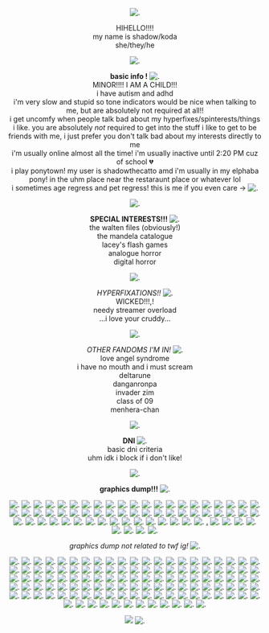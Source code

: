 <p align="center"

![.](https://64.media.tumblr.com/714c22146f7c9121885a151e5c077b5e/20f1f21c678cd316-f9/s540x810/ad42d5b202a8f14477eae014fc349c3e08d91fc2.gif)

<p align="center"
  
HIHELLO!!!!
<br>
my name is shadow/koda
<br>
she/they/he

<p align="center"
  
![.](https://64.media.tumblr.com/3c1c2a6da52f74ee2ee0ca42d81b017c/7e8828c28bd6bcc4-d7/s250x400/8317033ac9a93beef92e99e6c2645ab2f7f9b729.pnj)

<p align="center"

**basic info !** ![.](https://64.media.tumblr.com/d34d20f0b13056f6beec10117e733464/b55b2416bafcc208-02/s75x75_c1/290ea0b560b18d678ea99feb7e0c1788234e26f9.gif)
<br>
MINOR!!!! I AM A CHILD!!!
<br>
i have autism and adhd 
<br>
i'm very slow and stupid so tone indicators would be nice when talking to me, but are absolutely not required at all!!
<br>
i get uncomfy when people talk bad about my hyperfixes/spinterests/things i like. you are absolutely *not* required to get into the stuff i like to get to be friends with me, i just prefer you don't talk bad about my interests directly to me
<br>
i'm usually online almost all the time! i'm usually inactive until 2:20 PM cuz of school 💔
<br>
i play ponytown! my user is shadowthecatto amd i'm usually in my elphaba pony! in the uhm place near the restaraunt place or whatever lol
<br>
i sometimes age regress and pet regress! this is me if you even care -> ![.](https://64.media.tumblr.com/5a3ac572354fdab82362b68dc1ad178f/6556fde6f69ce461-c7/s250x400/5ec71cf0751ff669382b9c5f8e4c1f8e1cb965c6.pnj)

<p align="center"

![.](https://64.media.tumblr.com/97aa330a45329fdf0e8e9411a22e4a00/6bf1fcbbe17c2c92-01/s540x810/493bc48fec440d7610e7ecc3386d105c8502e7df.pnj)

<p align="center"

  **SPECIAL INTERESTS!!!** ![.](https://files.catbox.moe/7xyiid.gif)
<br>
the walten files (obviously!)
<br>
the mandela catalogue
<br>
lacey's flash games
<br>
analogue horror
<br>
digital horror

<p align="center"

![.](https://64.media.tumblr.com/6ff19ec66ba12802e7e08820d0f8cfd1/bf2611b1e77359db-72/s540x810/9fa05b11f0b4278761b81e7b5f41933e54fd0267.gif)

<p align="center"

*HYPERFIXATIONS!!* ![.](https://64.media.tumblr.com/8606353d382bad42eebb11bbd0cc97cd/8cfd1f618a490d71-26/s75x75_c1/64e9e86e738b3c25229c9627b93c44e440679bbf.pnj)
<br>
WICKED!!!,!
<br>
needy streamer overload
<br>
...i love your cruddy...

<p align="center"

![.](https://64.media.tumblr.com/442e734067e3b6e3449cef25e21877f2/f135054f077d3288-5a/s1280x1920/db5657eb3c9dc577583dfa4f8d9852b75752c4c5.pnj)

<p align="center"

*OTHER FANDOMS I'M IN!* ![.](https://64.media.tumblr.com/2cfdfb24429c52cd590978b0ed349ad5/dbf0efc59735e90f-06/s75x75_c1/525ee117920f8b030715cf3f3411b648ea0acf8a.gif)
<br>
love angel syndrome
<br>
i have no mouth and i must scream
<br>
deltarune
<br>
danganronpa
<br>
invader zim
<br>
class of 09
<br>
menhera-chan

<p align="center"
  
![.](https://files.catbox.moe/ksa6xj.gif)

<p align="center"

**DNI** ![.](https://64.media.tumblr.com/6f43e1ba860f562eea8ed5b0597b7b29/b3ae6884757269ec-09/s75x75_c1/25e79773fc72141be60113915c504a74d750f421.gif)
<br>
basic dni criteria
<br>
uhm idk i block if i don't like!

<p align="center"
  
![.](https://64.media.tumblr.com/f8c26048db46251b298a9f58ae7597ab/ea4bce365a1c7665-1b/s540x810/615b5f40a4e357ba3d53ae45212bd58b9b07f792.pnj)

<p align="center"

**graphics dump!!!** ![.](https://64.media.tumblr.com/d7cd07e2e7d71d921c2e930156d117ed/c6e913aea8c8a172-c8/s75x75_c1/61bbc6209d0f5e4beed0c26b2568491756b1bf09.gif)

<p align="center"
  
![.](https://64.media.tumblr.com/81a581c80071375c0eae7ffd6a734567/704f4ace9de71c4b-73/s100x200/d48c61bba47adb45d5703100b57cf9b655436814.pnj) ![.](https://64.media.tumblr.com/b5aaf2efcdf114c3871b16bb5c8eaf91/7796b8cda0d3ecf8-a1/s100x200/3a722b08cec07663dd8d71080a49f44cbf813a70.pnj) ![.](https://gifcity.carrd.co/assets/images/gallery51/7e14ccbc.gif?v=238ae5e6) ![.](https://gifcity.carrd.co/assets/images/gallery51/4c33befd.png?v=238ae5e6) ![.](https://gifcity.carrd.co/assets/images/gallery51/2b974c87.png?v=238ae5e6) ![.](https://64.media.tumblr.com/3384b467706a2236357a05616cb29b9b/0849fa6899c3a334-aa/s100x200/c092e8e1054af70778f8396a05f55d368dc84695.pnj) ![.](https://64.media.tumblr.com/9a165446a55eb7db05aacdd5308de322/0849fa6899c3a334-75/s100x200/f8aafcb0b7f67034f3555e9c055dbb87d0631a59.pnj) ![.](https://64.media.tumblr.com/04f4950baf3caab2349c2c8da0adfc28/f7f4000f72964fcf-51/s250x400/a8fa74597956b98bc4b09d010927ae20672332be.pnj) ![.](https://64.media.tumblr.com/f9e2b227bad2e97b5aa87c02a398f36d/47c4d724a89c0276-01/s100x200/fa966e162a215bc98118ab97988947008a07bd38.pnj) ![.](https://wilardo.crd.co/assets/images/gallery16/c28d1d55.gif?v=f2364dd6) ![.](https://64.media.tumblr.com/f1494ab3e694699f37557da526beaff9/ec8f693b87536b40-6d/s100x200/5014d79593adcea9f2288d7a8f6894acf12ce7d1.gif) ![.](https://64.media.tumblr.com/f1df6416eb740d8b81146ff708e36fe2/6d78bc7631b17625-95/s100x200/f8ec1919839d9e61282e8a829c90b8c6f886d494.pnj) ![.](https://64.media.tumblr.com/0ab768b13dfe09e30dbe078821f0b709/321aa268678c99b9-d7/s100x200/c2da0f05c459fd27e3ca84cb22c112358381c4f6.pnj) ![.](https://64.media.tumblr.com/9d9e855939aab1e2fe0e77f0c9274e03/08dc254342852b38-d4/s100x200/18c38a72af5be347a42dbbcd83a543e8911f0a46.webp) ![.](https://64.media.tumblr.com/6756fed9bbfc687d9a4dead8cf5a8e80/6f072ea04e7b6c72-1a/s100x200/8fe327aa3cfb04098a43c2e5e3252cd65da3f388.pnj) ![.](https://64.media.tumblr.com/e36286952686e6d3b965901950ecd590/bfaaeb60d3ffc0b4-5e/s100x200/da275d2d17ab90193a65acd0cfbd3deddfa0b48e.pnj) ![.](https://64.media.tumblr.com/de39f3ff630f7e2f795c10d94128860d/fe2988a836246844-ef/s100x200/da6e0ff11d74f57ba47c581d9f20597b345e2519.pnj) ![.](https://adriansblinkiecollection.neocities.org/stamps/a19.png) ![.](https://files.catbox.moe/tdpvmr.PNG) ![.](https://64.media.tumblr.com/0d43e76a722ac9427f2cfa87b1abc708/503eaab48f57a725-61/s100x200/6ab9939494386a1a9e1a3b36fb98d17e914d21aa.gif) ![.](https://64.media.tumblr.com/42c580231e681903f58a1eb0f8d18696/503eaab48f57a725-f2/s100x200/387b0fc3ba3588eface89a0f463ec29e2f6c725b.pnj) ![.](https://64.media.tumblr.com/f3ff251bfccdec6d78110b82f635e88c/503eaab48f57a725-9f/s100x200/62d85ac3c424dcb01cb9ff87ec0ac9bf3d6ca846.gif) ![.](https://64.media.tumblr.com/672a4128f77abb5151fe28201f53581d/503eaab48f57a725-9c/s100x200/67461a28750b83420475b3615fcfc85aaa19e88f.gif) ![.](https://64.media.tumblr.com/8b85d35b6e393ef9ba192f3d8adca865/258361b833cca1fd-ea/s100x200/7534d3c25dda370ba791320802e34da14b087edf.pnj) ![.](https://64.media.tumblr.com/8c5df41f2b7d60cbcf990ff38cb59142/258361b833cca1fd-fe/s100x200/cc78df280d17eff7d8895f976b46f0bcbe4d6c77.pnj) ![.](https://64.media.tumblr.com/9830aeb28c8c7a848fe4f9e1f59c88e5/4aa5d3042dd19d21-57/s250x400/8251286be592530f74b08939a4ce6cada97b8c16.gif) ![.](https://64.media.tumblr.com/8ddc76eb6b5b1b480ad8beba89b08024/4aa5d3042dd19d21-f0/s250x400/4f2a564f75e68de9364e061aecf543d8bed81fbc.pnj) ![.](https://64.media.tumblr.com/39b1a7a812eb3f09d5d4df27c170c815/4aa5d3042dd19d21-ed/s250x400/1ed1fa31458d303d99ab8835046159284f19a0f1.gif) ![.](https://64.media.tumblr.com/ffd515145e9b3693f320d6684af41114/9e9fc99cd5209213-d5/s100x200/63d8ddb278654b5fe0955072330fa1f22df32007.pnj) ![.](https://64.media.tumblr.com/7a9eb3810d45dbdd22ac1b15d2960d71/9e9fc99cd5209213-85/s100x200/3e5cb7c682a23db5ca7211e63ac6787ebf3f91d3.pnj) ![.](https://64.media.tumblr.com/875b1ebdce4dacd73718e69c907c81ab/9e9fc99cd5209213-ee/s100x200/e206ef806dd6ab804fa77358a32cdb377d682211.gif) ![.](https://64.media.tumblr.com/e1ffea64f46bc7cc3418c5da1e13de1f/718713c576f73ac5-1f/s100x200/d5093b5d91acd05e5f6e405b82f42907af62fe29.pnj) ![.](https://64.media.tumblr.com/c8d1ddb22305dce80250fb2e9a9a557a/718713c576f73ac5-72/s100x200/f23cf3923d4d5f97331af410c1192f41527286a1.pnj) ![.](https://64.media.tumblr.com/729b986f79f60d56032ded2debd980ee/718713c576f73ac5-f8/s100x200/adbaa7e7498f7a11f641e0fb648a83d5feb7d7c0.pnj) ![.](https://64.media.tumblr.com/0a1eb85423cbfcfcc1aa02a76de97865/718713c576f73ac5-be/s100x200/fced618878a96f823fb95fb6d8fda1d13cfbc143.pnj) ![.](https://64.media.tumblr.com/689c5c162ef96c3fe93a866c4f98966e/718713c576f73ac5-52/s100x200/155f401b0576eb79f34a0820787739f5f44a82bd.pnj) ![.](https://64.media.tumblr.com/d8cb96c1d1156e48af402cc7d4d7356c/718713c576f73ac5-44/s100x200/76fad31c88d70df2223f65c0a84362ed6ebba955.pnj) ![.](https://64.media.tumblr.com/30beba8b27b19788a0c1de6d38c7268d/718713c576f73ac5-a6/s100x200/37f85f2a0eab4a7401dfb1e846738bec4554bad1.pnj) ![.](https://64.media.tumblr.com/41e1f2d16fa1006517119baf1dd01c99/718713c576f73ac5-48/s100x200/e052e313136e9e40b1d1744f15bd36d9bc26d720.pnj) ![.](https://64.media.tumblr.com/52d05859e68e624e3ea155218126e77b/c1ead48f0cb65611-49/s100x200/41d89adc866d4e638c134bf26aa9a2d8b765a95f.png) ![.](https://64.media.tumblr.com/10f203b2539674131ee08ee6f9e942fe/c1ead48f0cb65611-c1/s100x200/b7a313fc49d30daab4ebe37e044f365ff3c9819b.png) ![.](https://64.media.tumblr.com/a24e3faafea1072b4578cab35a15504e/c1ead48f0cb65611-41/s100x200/c99816e98ec0c2ed488e831087aa73e4ba8a75f6.png) ![.](https://64.media.tumblr.com/09c957e0629624911cc6d7515582afc1/c1ead48f0cb65611-d3/s100x200/476d0c56859acd85efc2d4ed4dadda12715f76d2.png) ![.](https://64.media.tumblr.com/35df6a623e34f0f3b9b0422ae69dab5b/c1ead48f0cb65611-6f/s100x200/acbdf46eedf665b81c009e41baa6c36ee98779c7.png) ![.](https://64.media.tumblr.com/406be0f18a0abefcc8d3b6bb16574e1c/c1ead48f0cb65611-bd/s100x200/73875932f0c5e446a0bb03724c1aeca169fd5bfe.png) ![.](https://adriansblinkiecollection.neocities.org/stamps/f23.gif) ![.](https://decohoard.carrd.co/assets/images/gallery61/dabde480.png?v=e0827b7e) ![.](https://64.media.tumblr.com/fe22a64dc86972643c948c6c17060ab5/bb2346013ee5866c-bd/s250x400/bfcb63c117d68d89581e73c7945efba568aaec20.pnj) ![.]() ![.](https://64.media.tumblr.com/ecb21a3e68b91f5e9ff992cc0ea973d8/9e9fc99cd5209213-07/s250x400/bc948a74c08a889bef896aba932b216f77e2d4b5.gif) ![.](https://64.media.tumblr.com/179c28e4857065faca0733d186d3539c/9e9fc99cd5209213-6b/s250x400/cd1b097fe28414c94b3847c46c6074d0971b8d34.gif) ![.](https://64.media.tumblr.com/f3a9013d79674686654bbea0f55b6682/258361b833cca1fd-64/s250x400/7a41ae159fa1d20dc385a67f2f95f2332ac92cb3.gif) ![.](https://64.media.tumblr.com/cc98afb7b30f467b64c6539b49ec7395/503eaab48f57a725-d7/s250x400/ce3901c8f12e7e3efcc8be12e053594fe84a67d0.gif) ![.](https://adriansblinkiecollection.neocities.org/a11.gif) ![.](https://adriansblinkiecollection.neocities.org/a3.gif) ![.](https://64.media.tumblr.com/43b341e1c0bcc1bf0382f8fe840c77e6/275a84ce0dc210dd-0a/s250x400/4b06653cd289a3f48e2d5e3e3f9c8e6762725b18.gif) ![.](https://adriansblinkiecollection.neocities.org/a17.gif) ![.](https://adriansblinkiecollection.neocities.org/b29.gif) [.](https://adriansblinkiecollection.neocities.org/e47.gif) ![.](https://adriansblinkiecollection.neocities.org/h17.gif) ![.](https://adriansblinkiecollection.neocities.org/h24.gif) ![.](https://64.media.tumblr.com/77b1fa636bb0e02558e8cfd7c5b005d6/66f8bee48421ca35-0b/s100x200/de40bed1ca27e23f0f0f806708f463c4636e1d24.gif) ![.](https://decohoard.carrd.co/assets/images/gallery114/aee2ceab.gif?v=e0827b7e) ![.](https://decohoard.carrd.co/assets/images/gallery114/37882a87.gif?v=e0827b7e) ![.]() ![.](https://64.media.tumblr.com/68a456802cd3d63dbc1cfd70d4a00da2/467cdec442d12682-e6/s250x400/8b618fe92c108d89082e5079df798df974efe463.pnj) ![.](https://64.media.tumblr.com/65b6b63b4d2a85d70e0efe6b1686b5b4/9f08db4a6bc68ebd-b0/s1280x1920/4fc8c62ab8d2f86fbff1dfd544d26ce767296138.pnj)

<p align="center"

*graphics dump not related to twf ig!* ![.](https://files.catbox.moe/vjmncj.gif)

<p align="center"
  
![.](https://64.media.tumblr.com/e168f81078a094e62c580f4cc5a39f1d/d1b13d10a3b57c68-54/s100x200/0fc891b2bdd50779638322b3c1f4b92cc6c66168.jpg) ![.](https://64.media.tumblr.com/f9cbc980875c26983d7b5c7e91569a93/2be3d7b7e3b8925d-31/s100x200/d0d536906d19ae86941ef1528e6787624c2bf067.pnj) ![.](https://64.media.tumblr.com/113dc6576dc5ee3ced59c06af393e0b0/ed5fb0e8258904df-d9/s250x400/c1eba16f4bc4507b5a10719f8ce88bd8fa038399.gif) ![.](https://64.media.tumblr.com/e287ea02bdafa006b281323c9bd2371a/33482cf83af8f0c3-17/s100x200/5dbab7da2d1a45b79db7d34d4adbe999c3eca6d2.pnj) ![.](https://64.media.tumblr.com/6c6818d1d1b115e6a2f1a7903c6a46be/2392e7c1f6f7c3e5-1d/s100x200/cd32f19a55f1a1be264b8dfcd54d9e7f6d55402e.pnj) ![.](https://64.media.tumblr.com/fb2b4b057f64ee8effbe10cc4a5f9562/147e422eed2ecc0d-8d/s250x400/e5d643f2425c99e3e04010d351b1393c4f8e7f8f.gifv) ![.](https://64.media.tumblr.com/d6d4224cfa924999413b633417125c68/c0de5bfbb8e74f33-32/s250x400/0d5d3541c5ac4dbf3de46110b20dff1ba45d1b63.gifv) ![.](https://64.media.tumblr.com/6481c0e6f5d04767a8b2f19c611dcbe9/2d14e3f060ab602a-c9/s100x200/e7d36b1ca9a4b937b8295ba2bc1a2e1c096083d9.pnj) ![.](https://64.media.tumblr.com/147aded3e327e374c083f6c309090c70/589a81601b23a717-dc/s100x200/e4283fa9b2e4ec2c3d3b1949c59f57a66aff57e3.pnj) ![.](https://64.media.tumblr.com/5155fc7f3fe57eefafffdd709fa4f9e7/c1bd773e78c280cd-39/s400x600/0b36c0619f2fd3fbde958a3a6d3b775669b8b8cd.gif) ![.](https://64.media.tumblr.com/193db72d1ad498d0c00f128ce7bab39a/2d14e3f060ab602a-a9/s100x200/59555edd3a8d04f20b92af21247f7d584269cb37.pnj) ![.](https://64.media.tumblr.com/7c7a7105d29113e33e12c6cf8dc5a886/6f072ea04e7b6c72-fb/s100x200/19ef918f30903dd70219a980d1080b0221b84fa3.gifv) ![.](https://64.media.tumblr.com/30089620ec0ef2c6492a8818da2e16c7/0576c693f2b94995-d1/s75x75_c1/df725d40a899c3deab0bc756769943a1f36517db.gifv) ![.](https://64.media.tumblr.com/19306be41dacc61daad9df5500db275a/2d14e3f060ab602a-bc/s100x200/e77fe8de224a8915c018c28d9145b0ee8723c0fd.gifv) ![.](https://64.media.tumblr.com/c8c7c5b7caee57972cbc4e30736a516a/2ff888012b183bb3-fd/s100x200/89ab92af99d64eebd8aa8157d13547ad5e5635dc.gifv) ![.](https://64.media.tumblr.com/844eefb944c0b1845e0b4325ec015919/fe2988a836246844-5a/s250x400/30e04d730ffcb71e7456a841f20d4c48e5938474.gifv) ![.](https://64.media.tumblr.com/f0945e8a079720123a7d73d0fbd90151/1f047da08adcc7e8-89/s250x400/4fcc3bb0e26330c897da074165a08a895327bac9.gifv) ![.](https://files.catbox.moe/p5l96m.gif) ![.](https://64.media.tumblr.com/1fa19ad2b3c47e3d3bfe3119905c59b1/18ff4c40ffc7af1a-23/s100x200/6c54af99f7c804db134591b0b39e729c90a671cd.pnj) ![.](https://decohoard.carrd.co/assets/images/gallery09/a0b635bc.png?v=e0827b7e) ![.](https://64.media.tumblr.com/465097f001a899eab4c40875a1b2bed5/01424bad4c7c2b42-6c/s250x400/77282d4e7f1d95c5a95b15a3ed404523ad286a7e.gifv) ![.](https://64.media.tumblr.com/28c9642ea91f2647174c825dbc41bacd/c7eaf291b9142808-9b/s250x400/34dd5df0572b3321d316f4953fb79cdc18af8765.gifv) ![.](https://orig00.deviantart.net/0803/f/2010/082/7/8/tally_hall_icon_by_pockyrock.gif) ![.](https://64.media.tumblr.com/6766af52f0ef91366a9ff6f479c49786/f32d7177776ff0b6-17/s100x200/ee251ae1ef7d0d42b9f9422c1b796d8f949f492f.gifv) ![.](https://orig00.deviantart.net/3e7a/f/2018/183/7/8/stamp_fnaf_by_ucamia-dcg2fn2.png) ![.](https://decohoard.carrd.co/assets/images/gallery110/03bb6da8.gif?v=e0827b7e) ![.](https://orig00.deviantart.net/c098/f/2016/230/4/e/17_by_x_end_the_pain_x-daediha.png) ![.](https://64.media.tumblr.com/603280bb25174fe4ab92aa165ef7d0a8/321aa268678c99b9-ff/s100x200/d28fa8f73c9bd03444110b6b310f5a53cc2bd5eb.gifv) ![.](https://64.media.tumblr.com/c261a9d01ea18acb791e951e0fa6fec9/tumblr_pe3ahvHP4n1xsk4lxo1_100.png) ![.](https://64.media.tumblr.com/41bbd16f016c9f4e50396623a62771b5/33482cf83af8f0c3-2b/s250x400/d52931bd11bf442a15cce81aafef1594c413a511.pnj) ![.](https://external-media.spacehey.net/media/sz4bkaSop3yJ9Si1U6iK03riCMPTJoXE9DK-q9LEhr6Y=/https://64.media.tumblr.com/728adbdc4a5068c4c8f41b21c848d13a/tumblr_pg8ixgYmYi1xzybrpo5_100.png) ![.](https://64.media.tumblr.com/0fbb7131ca0255e35c36cc45aad4e020/tumblr_pbtcf1EFvB1xzybrpo2_100.gif) ![.](https://static.tumblr.com/e7bb45b261d1e6c8d62e0423e23b550e/gjnkhff/uFapi5gi8/tumblr_static_c2at69jdq7cokcc4kgkws0wss.gif) ![.](https://64.media.tumblr.com/4c4570c68385e5870885aa111b887c98/tumblr_pbtcf1EFvB1xzybrpo4_100.gif) ![.](https://external-media.spacehey.net/media/sqfddbp0sMmQ0uCOxgopDJNdaIHwKAbdNUluHvZmvVaQ=/https://64.media.tumblr.com/d1df69f7a911b820323712f0babf6289/44d192091f8bf836-81/s250x250_c1/84afca83b1fdc0781da7370defe399112e53dbdf.gifv) ![.](https://64.media.tumblr.com/cd096bc9215bfc2678325c9c216b189f/5145bbf0b29b3644-99/s100x200/9e7d70da6615f7a4a39cf0e1de5e60bc0583d2ee.pnj) ![.](https://files.catbox.moe/pb7cvm.png) ![.](https://64.media.tumblr.com/e2f0589e8d30b9106f80fca0a31a5b04/3bf9185d18abb95b-ee/s100x200/1303215227ff8cb057e19f57f87d5730d9c63274.pnj) ![.](https://64.media.tumblr.com/e88c06a8cbe1b7e3092cf804f12fa85f/1aefeced37ef47a9-26/s100x200/165947122ff3a12aa317cca745c722ee96fd44a4.pnj) ![.](https://64.media.tumblr.com/c44f51bf9ebf9c231bc18f8ab1e1b2b2/3e774e379f1451d3-08/s100x200/f806cd68a56e8f4fa7b68ec5db8e1b3a84ee3cc4.pnj) ![.](https://64.media.tumblr.com/3bfcd45b6d38d0d18b58008d6fa3c2d8/66f8bee48421ca35-f1/s100x200/5ab25fe44be5eaecd89a7363fb89925c4b4ac786.gif) ![.](https://64.media.tumblr.com/39d5dbc5652c51c2e33a247d31702982/8f3b966c768a7a38-ea/s100x200/15fdb30b8aaa030b5031f40006376d8318b02e3c.pnj) ![.](https://64.media.tumblr.com/e8001b1db15cf74d105b276e4ddfc549/5bde89fb1ffcd1fc-68/s100x200/44ff55a8810a6b621d92bb21e7face0a3a725172.pnj) ![.](https://64.media.tumblr.com/69930378263c65ec3716802f1b0cdc29/aa4e877b8e7f4841-7e/s250x400/1a095feb2c304ea9c4bcbe44e0c16713716d5eee.gif) ![.](https://64.media.tumblr.com/739832a31ca02d45c900b2a52900a132/57614dfe5c441c1a-fe/s250x400/936e8d693f288984878511a7023d2242db86facd.gif) ![.](https://64.media.tumblr.com/ead727db84dfc0162e7adbacc0ded202/eb607a4731ffe32c-52/s100x200/ca532c3552714e52626f3f7555f34bf613b4333b.webp) ![.](https://64.media.tumblr.com/e33b6ed55e0ca9bdc973696acdc30b00/4c196c034ff2886f-06/s250x400/f95eba50f9cc591ef63bcbc3d0b3c739ed09547e.gif) ![.](https://64.media.tumblr.com/8eefa88953b55f47124d039097b44aa6/0a844093c4702aee-c0/s100x200/33a28a8c74e3060519acf53a0cdb67ce16fe408b.gif) ![.](https://64.media.tumblr.com/678a1d0fbff11a85777258b07fbd5674/2a7a80648d2bd19a-3d/s100x200/0f1d9fa06be79da1b09cf52d429e2f7690e3d46c.gif) ![.](https://64.media.tumblr.com/5751de8a756ddb3a197c6593b3e8241f/d6bee1dce2bc4664-3a/s250x400/defcf0a8cd1aa4a9e98ee5debf23198d8901aaf8.gif) ![.](https://64.media.tumblr.com/aaf1d7b69d4fc0b2e2328992b99f08b5/35592187b94c1f30-d0/s250x400/7df9d657345a6a36deb6175231516626388a905a.gif) ![.](https://64.media.tumblr.com/03a0b3dace0e0602a13aa7eb77ba8053/2a7a80648d2bd19a-62/s100x200/74a38722f6bca92dcde5114bca177a266d845300.pnj) ![.](https://64.media.tumblr.com/4edece5acbe4a7f909377e0339a8cd4c/b64515f5ddb7db38-eb/s100x200/6879f47b1d1577249c4624ab9e4018517a4115d6.gif) ![.](https://adriansblinkiecollection.neocities.org/stamps/e7.png) ![.](https://64.media.tumblr.com/cbd57dabec491c1de71126d3455b995b/c997dedf5f2f81b0-22/s75x75_c1/e113dc636784a67af83f84ec3118b59c0efb5b25.gifv) ![.](https://64.media.tumblr.com/ebc588db00f86f0c3750a3d64b5a68ca/aaa2c54ca6bb866a-e2/s100x200/dccd05fc61a98e94575f482003ea9eb2be2e562d.pnj) ![.](https://adriansblinkiecollection.neocities.org/stamps/i15.gif) ![.](https://64.media.tumblr.com/cdcd00c633df9e4d14577da67140fc69/27156b1a3cb3dbf4-e7/s100x200/311280d73131b853ecc3688a993e9554cf9cac92.gif) ![.](https://64.media.tumblr.com/96087a877aff03a8917c36fd970282ef/b2de84faa575c481-22/s250x400/022a35773f39bad78064a13294b0e8129786532f.pnj) ![.](https://gifcity.carrd.co/assets/images/gallery15/c467216a.gif?v=238ae5e6) ![.](https://decohoard.carrd.co/assets/images/gallery132/6059d720.gif?v=e0827b7e) ![.](https://64.media.tumblr.com/f998b07b49e21fccea05366d0e02f58c/0b8f78c4676469be-d7/s100x200/63dfef95de7868e5ca0f946eb9e89b5834a53b2c.pnj) ![.](https://64.media.tumblr.com/318c766bf5934460bfc0e931c107a75a/94e00959051412a0-c1/s250x400/a48572fcb5e51f9f0173de333a03e8c120cb647c.pnj) ![.](https://adriansblinkiecollection.neocities.org/stamps/i3.png) ![.](https://64.media.tumblr.com/fda4a58f47adec3f2fcf3ceb5f5b1597/e102683c853ef8d0-c8/s100x200/a035e318f1eb8bc00ca0cd5768e5f25df0670df9.gif) ![.](https://64.media.tumblr.com/604f7f71cd2ebb4e51630ea641100576/e843b7f60297db2f-84/s250x400/5fe68ce9df942d2377856ca42ab152be5ef41754.pnj) ![.](https://64.media.tumblr.com/d48141cd0037b1acec74b4d84eb38e61/20c900ae6158cde9-ee/s100x200/b8f626c41bce37710812543a91c85e084c20745d.pnj) ![.](https://64.media.tumblr.com/ebbc2fb1232041e210f5756574ec8018/5fee8023bae8c0db-c6/s100x200/a53f364d217e26e37b5c26e803895ac631d572fa.gif) ![.](https://64.media.tumblr.com/802f5cc4ba6701be8897fa8b921a5462/27156b1a3cb3dbf4-35/s100x200/aff84619f6581ff5a63a1e8f03c2f4ed8b9ed280.gif) ![.](https://64.media.tumblr.com/c6a85189a09da34c5749967bb1941dcd/ebc3788bbdbffd12-dd/s100x200/a312028332ac5f16f363a059379744260aa47402.pnj) ![.](https://decohoard.carrd.co/assets/images/gallery110/c10d2050.gif?v=e0827b7e) ![.](https://64.media.tumblr.com/5a5386d3244ee7012853fc8cff1ce989/35592187b94c1f30-27/s250x400/5e2bcc6c054b11b2f91e6287beda75de548550f1.gif) ![.](https://gifcity.carrd.co/assets/images/gallery14/5b126f1a.gif?v=238ae5e6) ![.](https://64.media.tumblr.com/34a0c08fe96a6bed8b83322d5ed31813/e102683c853ef8d0-27/s400x600/4e1130432790a22c40cb18aa897edc474c3dbe68.gif) ![.](https://64.media.tumblr.com/0206fc2427cd6163f5651e0ebe2387cf/1aefeced37ef47a9-85/s100x200/8398da51b14eda676df5d302dda0cb927de2a3d4.pnj) ![.](https://64.media.tumblr.com/790e45d4620e3fc87701dd537b43ffe1/c0ea055929045394-8d/s250x400/f6867b03f19702ede9e2ab48683e37462ff1cff5.gif) ![.](https://64.media.tumblr.com/293e73d2691c6639ca5445b6d4c7f08a/135d6e6937ffbdd1-0c/s100x200/65ac78e8215d96fd0f98e24c2a2b32637c78836b.pnj) ![.](https://64.media.tumblr.com/6f787933ac056b181e152b0f8bfa16b8/6aabbea0af91b052-62/s250x400/4637758cce7f9efbb5c7fb04e9172b5f4c65c1e2.pnj) ![.](https://64.media.tumblr.com/b2127c0dbf2779c6e0f14baa3bf41835/f943d9890bee0f57-0d/s100x200/fcc42d033f38634412b464f04159ddfebcf34ee2.gif) ![.](https://decohoard.carrd.co/assets/images/gallery133/645f6083.gif?v=e0827b7e) ![.](https://64.media.tumblr.com/8692367690a2814ca24e7fd8c1a1bd4c/baca323b1b0b3289-8d/s100x200/af6437308b534bb203faa887d7db952644ee860a.gif) ![.](https://decohoard.carrd.co/assets/images/gallery114/5045f6ee.gif?v=e0827b7e) ![.](https://64.media.tumblr.com/03a5e258452c362a3e0fb937fe122fe8/b27b4ea893089cb5-cc/s250x400/78c6cc3fdbb077864e662ba14e275f295ea37202.gif) ![.](https://64.media.tumblr.com/375f2743e8c5747fa165d2bd69d2f163/ee86c9d6bb165c0c-39/s100x200/d7b0798b45c17d940fdd8d14352cb0437ed4c142.pnj) ![.](https://external-media.spacehey.net/media/squdWq8YcnDktto8oMA2-pxiNxxaj2d-2KaWpGNi9U6w=/https://i.postimg.cc/FRjwsJ0z/what-what-what.gif) ![.](https://64.media.tumblr.com/4bb1a217cf3e370cde5b8144399cc3f3/1aefeced37ef47a9-0a/s100x200/e7dfd08b3a35f429d072ec6b7fbc9fcba8437a64.webp) ![.](https://external-media.spacehey.net/media/sbKM988MQJDW51AR3YLhG7yukN0mtEUXG6nfL3I6R83I=/https://i.postimg.cc/mDhvG04N/359c4696.gif) ![.](https://64.media.tumblr.com/fe176172cd625cd3acebc20836f182c8/737cbfef5766a3c3-b7/s100x200/1737db6a4836c60cf70aab6c25f7f5b2464152c6.pnj) ![.](https://64.media.tumblr.com/5455df872fbee1c4df33e430ccb9c0af/3a00ec0d4fd0f269-76/s100x200/6307b25df56cdd47b087f58a374320964219f6fc.pnj) ![.](https://64.media.tumblr.com/a708c8852657316bada989133f2376dd/b1bc5caf2fb29bb8-0a/s250x400/c91264d3410b6475f3ea9767b686118aa0a88d1b.gif) ![.](https://decohoard.carrd.co/assets/images/gallery49/1ac29c66.gif?v=e0827b7e) ![.](https://64.media.tumblr.com/d21cdf4fa9361364dee45c39d84146ad/856d765d90a747d6-1e/s100x200/33bbb0db5af8ba74ae9ecf44b50591c5ef963de8.gif) ![.](https://64.media.tumblr.com/3fb72b4ed3549ccb82bd4f42ac514adc/01eb00fa9c35168a-17/s250x400/e72bb5ec3cad978b21d290391a0e00665383e9e6.pnj) ![.](https://64.media.tumblr.com/35af2775acb53d7e4424ed5412cfd355/589a81601b23a717-91/s100x200/1643a0bb18265bb4b32b5fef890303abc5c5582c.pnj) ![.](https://64.media.tumblr.com/0b5512422012e3d517e0b3b164c5fb0c/b54964d46d51636b-6c/s250x400/4f1ac92e343b13f014d3572a43e1291690b3ae3c.gif) ![.](https://64.media.tumblr.com/8fe9feebabbe482441a57bc7bcf50d64/8e9d30a410d87d54-a8/s100x200/0a7730941b65902a05b748d4f4640da5c2a8aac0.pnj) ![.](https://64.media.tumblr.com/7171ec3c4a2b8050d1178e19125896e7/902091bf30db666b-bd/s100x200/5ab81ae5f06a75fa4f73801151aed737c63cd4f3.pnj) ![.](https://64.media.tumblr.com/d0154ced9735f5f09b7bca5f2d5d6800/14e58cb1e8bbe630-b2/s400x600/152623726696cc3a36b8cbde86c0b2d71cfdec23.gif) ![.](https://64.media.tumblr.com/c28511e9c6e103cf44b85b60e53e4a13/562bc653002dd72e-77/s250x400/149713c0b550a2bc66ec69108e5c924c85dcf685.gif) ![.](https://64.media.tumblr.com/e15fbde0afe43cc4d92412d7f4a0964f/6aabbea0af91b052-1a/s250x400/785ac30f191d141e613b4b73cb89f91c32718249.pnj) ![.](https://64.media.tumblr.com/8b5258671e752f0a5b39f4bcaad26562/285bfe503b08850f-a0/s250x400/12c97d7c33ba3b5ed27743b71f3f630b8fa32dac.pnj) ![.](https://64.media.tumblr.com/56168aac06cb0529de9c9faf9f367baa/ad98312435ecc5b0-ca/s250x400/525728c94ceffa012e0578775bbb4ab57a67dea0.pnj) ![.](https://64.media.tumblr.com/e1a8baa2206c0833fc4828fa6704e51f/16331f94bf17b438-27/s250x400/337ff4aaa0bc0d5d34232259c1759dc13d30997b.pnj) ![.](https://64.media.tumblr.com/92439e968fbb77658be0966393a20920/c489bbc711b13d5b-ac/s400x600/6cf9edbcf16d5e720767569cd3ee56d3fe4886e1.pnj) ![.](https://64.media.tumblr.com/ca2290bebc47d497b537ea76af7e1339/f64ceba3f2235b31-f3/s250x400/57b3171b97ef0e5a02e5e88b59915de5d6aa57ba.pnj) ![.](https://64.media.tumblr.com/78b8aa8cb48f0362efa56f0eab2a2073/bad7ec6a3104d437-18/s250x400/cb3bf09087e52fd237db94b32894696b62fb2314.pnj) ![.](https://64.media.tumblr.com/8032355bcb30219b635dcb957cc4bc30/854db1e8714e126a-93/s400x600/276d77eb9ad8ab828e194cc4761acac8805b6932.pnj) ![.](https://64.media.tumblr.com/11bd54b181b166a456152e5441704887/854db1e8714e126a-72/s400x600/8d48020967fae7678cd3dee248220fb5e6f9ec19.pnj) ![.](https://64.media.tumblr.com/686b93003206c1f4fc0c47516224d365/4ff098bbd02db0c7-09/s100x200/aaf1f3318881d0aa54b2ab10953508c04b087ebf.pnj) ![.](https://64.media.tumblr.com/d471607cfcaca3581d660eae45130555/dd7d6941d532a63a-40/s250x400/7c08879d1f2ba8471507c4f66cdd756d0af3b3f9.pnj) ![.](https://64.media.tumblr.com/6eb8cac3917fd074893fa526505ca421/86548dd69a9a5a18-3c/s100x200/3b8726b0e27c084fc923a28245807805c3bfd042.gif) ![.](https://64.media.tumblr.com/04ca67d35dde203b2d5bb5184f0d9dfa/e6afea4704bf7865-fa/s250x400/9156cb3641bc2a221e28805fca6b8826603f60ad.gif) ![.](https://64.media.tumblr.com/2bcaff07e19982c4c4e50675a01a0a21/5bb8b83e201fd095-e0/s75x75_c1/eae13d46e1f32f54712ff770573c355720727709.gif) ![.](https://64.media.tumblr.com/8c6a6f505fca5a5727f7e79a890d96f0/084292c80dd891f2-0b/s400x600/4197cddbba8999e23e8690f24306f2d41d1acb0c.pnj) ![.](https://64.media.tumblr.com/0cc54ceda27c107ef599de5960b6fb14/e5f72ed85f6e6bff-88/s100x200/04d8f58061cc9e798f27e6125684040b12d78d99.pnj) ![.](https://64.media.tumblr.com/02639110dbeddf9d6901c4bbc6a5d06d/1a0bd8a997af9343-ef/s100x200/3ff46f19d3576cc7587838226888b39618e3ba0e.jpg) ![.](https://64.media.tumblr.com/ff4dbc56bde951fbe105614347b91808/6e952deabcd07c41-14/s250x400/51990eb0256b5ff40ea2e9bba6bd702ea27a1256.gif)

<p align="center"
  
![](https://komarev.com/ghpvc/?username=shadowthecatto&color=97b1ee&label=☆+prof+views+) ![.](https://64.media.tumblr.com/98641f64cebb81feef8df118029c0f93/ab68bdde100db969-37/s75x75_c1/a46aedda52e7433e6c384dd24ff6c1720fcc6c34.gifv)
